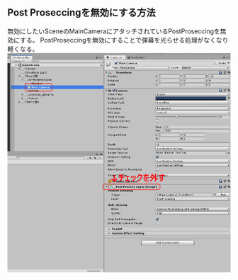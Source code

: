 ## Post Proseccingを無効にする方法
無効にしたいSceneのMainCameraにアタッチされているPostProseccingを無効にする。
PostProseccingを無効にすることで弾幕を光らせる処理がなくなり軽くなる。
![](./Images/PostProseccing.png)
